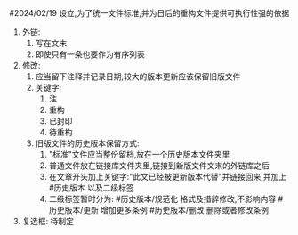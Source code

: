 #2024/02/19 设立,为了统一文件标准,并为日后的重构文件提供可执行性强的依据

1. 外链:
	1. 写在文末
	2. 即使只有一条也要作为有序列表
2. 修改:
	1. 应当留下注释并记录日期,较大的版本更新应该保留旧版文件
	2. 关键字:
		1. 注
		2. 重构
		3. 已封印
		4. 待重构
	3. 旧版文件的历史版本保留方式:
		1. "标准"文件应当整份留档,放在一个历史版本文件夹里
		2. 普通文件放在链接库文件夹里,链接到新版文件文末的外链库之后
		3. 在文章开头加上关键字:"此文已经被更新版本代替"并链接回来,并加上 #历史版本 以及二级标签
		4. 二级标签暂时分为:
			#历史版本/规范化 格式及措辞修改,不影响内容
			#历史版本/更新 增加更多条例
			#历史版本/删改 删除或者修改条例
3. 复选框:
	待制定